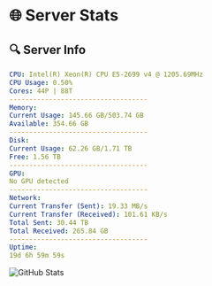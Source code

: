 # 🌐 Server Stats
## 🔍 Server Info
```yaml
CPU: Intel(R) Xeon(R) CPU E5-2699 v4 @ 1205.69MHz
CPU Usage: 0.50%
Cores: 44P | 88T
-----------------------------------
Memory:
Current Usage: 145.66 GB/503.74 GB
Available: 354.66 GB
-----------------------------------
Disk:
Current Usage: 62.26 GB/1.71 TB
Free: 1.56 TB
-----------------------------------
GPU:
No GPU detected
-----------------------------------
Network:
Current Transfer (Sent): 19.33 MB/s
Current Transfer (Received): 101.61 KB/s
Total Sent: 30.44 TB
Total Received: 265.84 GB
-----------------------------------
Uptime:
19d 6h 59m 59s
```
![GitHub Stats](https://img.shields.io/badge/Updated-2025-03-27_04:22:48-blue)